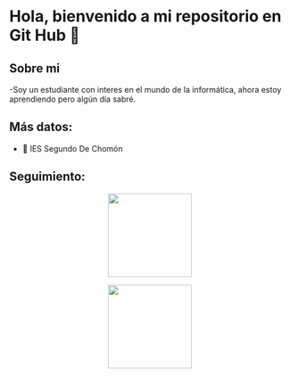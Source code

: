 <h1 aling="center">Hola, bienvenido a mi repositorio en Git Hub 👋</h1>

<h2>Sobre mi</h2>

-Soy un estudiante con interes en el mundo de la informática, ahora estoy aprendiendo pero algún día sabré.

<h2>Más datos:</h2>

- 🏫 IES Segundo De Chomón


<h2>Seguimiento: </h2>
<p align="center">
   <img height= "150" src="https://github-readme-stats.vercel.app/api?username=Osc57&theme=react&show_icons=true&include_all_commits=true" />
</p>

<p align= "center">
  <img height= "150" src="https://github-readme-stats.vercel.app/api/top-langs/?username=Osc57&theme=react&layout=compact" />
</p>


